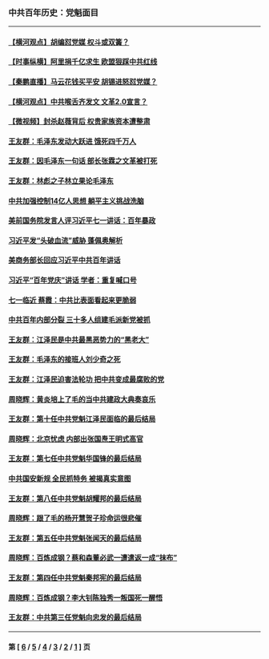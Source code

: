 ### 中共百年历史：党魁面目
---
#### [【横河观点】胡编怼党媒 权斗或双簧？](../../pages/nf1176107/n13210864.md?09060430) 
#### [【时事纵横】阿里捐千亿求生 欧盟狠踩中共红线](../../pages/nf1176107/n13206431.md?09060430) 
#### [【秦鹏直播】马云花钱买平安 胡锡进怒怼党媒？](../../pages/nf1176107/n13206392.md?09060430) 
#### [【横河观点】中共喉舌齐发文 文革2.0宣言？](../../pages/nf1176107/n13201248.md?09060430) 
#### [【微视频】封杀赵薇背后 权贵家族资本遭整肃](../../pages/nf1176107/n13197798.md?09060430) 
#### [王友群：毛泽东发动大跃进 饿死四千万人](../../pages/nf1176107/n13177158.md?09060430) 
#### [王友群：因毛泽东一句话 部长张霖之文革被打死](../../pages/nf1176107/n13161711.md?09060430) 
#### [王友群：林彪之子林立果论毛泽东](../../pages/nf1176107/n13128622.md?09060430) 
#### [中共加强控制14亿人思想 躺平主义挑战洗脑](../../pages/nf1176107/n13094299.md?09060430) 
#### [美前国务院发言人评习近平七一讲话：百年暴政](../../pages/nf1176107/n13066986.md?09060430) 
#### [习近平发“头破血流”威胁 蓬佩奥解析](../../pages/nf1176107/n13063604.md?09060430) 
#### [美商务部长回应习近平中共百年讲话](../../pages/nf1176107/n13062903.md?09060430) 
#### [习近平“百年党庆”讲话 学者：重复喊口号](../../pages/nf1176107/n13061411.md?09060430) 
#### [七一临近 蔡霞：中共比表面看起来更脆弱](../../pages/nf1176107/n13056418.md?09060430) 
#### [中共百年内部分裂 三十多人组建毛派新党被抓](../../pages/nf1176107/n13044023.md?09060430) 
#### [王友群：江泽民是中共最黑恶势力的“黑老大”](../../pages/nf1176107/n13022180.md?09060430) 
#### [王友群：毛泽东的接班人刘少奇之死](../../pages/nf1176107/n12991772.md?09060430) 
#### [王友群：江泽民迫害法轮功 把中共变成最腐败的党](../../pages/nf1176107/n12947347.md?09060430) 
#### [周晓辉：黄炎培上了毛的当中共建政大典奏哀乐](../../pages/nf1176107/n12942780.md?09060430) 
#### [王友群：第十任中共党魁江泽民面临的最后结局](../../pages/nf1176107/n12933748.md?09060430) 
#### [周晓辉：北京忧虑 内部出张国焘王明式高官](../../pages/nf1176107/n12931709.md?09060430) 
#### [王友群：第七任中共党魁华国锋的最后结局](../../pages/nf1176107/n12918457.md?09060430) 
#### [中共国安新规 全民抓特务 被揭真实意图](../../pages/nf1176107/n12911615.md?09060430) 
#### [王友群：第八任中共党魁胡耀邦的最后结局](../../pages/nf1176107/n12902918.md?09060430) 
#### [周晓辉：跟了毛的杨开慧贺子珍命运很悲催](../../pages/nf1176107/n12877804.md?09060430) 
#### [王友群：第五任中共党魁张闻天的最后结局](../../pages/nf1176107/n12865420.md?09060430) 
#### [周晓辉：百炼成钢？蔡和森董必武一遭遣返一成“抹布”](../../pages/nf1176107/n12854806.md?09060430) 
#### [王友群：第四任中共党魁秦邦宪的最后结局](../../pages/nf1176107/n12855290.md?09060430) 
#### [周晓辉：百炼成钢？李大钊陈独秀一叛国死一醒悟](../../pages/nf1176107/n12847981.md?09060430) 
#### [王友群：中共第三任党魁向忠发的最后结局](../../pages/nf1176107/n12840390.md?09060430) 

---
#### 第 [ [6](./6.md?09060430) / [5](./5.md?09060430) / [4](./4.md?09060430) / [3](./3.md?09060430) / [2](./2.md?09060430) / [1](./1.md?09060430) ] 页
